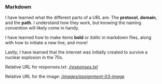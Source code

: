 ### Markdown

I have learned what the different parts of a URL are. The **protocol**, **domain**, and the **path**. I understand how they work, but knowing the naming convention will likely come in handy. 

I have learned how to make items **bold** or *itallic* in markdown files, along with how to initiate a new line, and more!

Lastly, I have learned that the internet was initially created to survive a nuclear explosion in the 70s. 

Relative URL for responses.txt: [*/responses.txt*](/responses.txt)

Relative URL for the image: [*/images/assignment-03-image*](/images/assignment-03-image)
